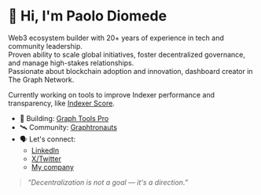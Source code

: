 # 👋 Hi, I'm Paolo Diomede

Web3 ecosystem builder with 20+ years of experience in tech and community leadership.  
Proven ability to scale global initiatives, foster decentralized governance, and manage high-stakes relationships.  
Passionate about blockchain adoption and innovation, dashboard creator in The Graph Network.

Currently working on tools to improve Indexer performance and transparency, like [Indexer Score](https://indexerscore.com).

- 🧠 Building: [Graph Tools Pro](https://graphtools.pro)
- 🛰️ Community: [Graphtronauts](https://x.com/graphtronauts_c)
- 🗣️ Let's connect:
  - [LinkedIn](https://www.linkedin.com/in/pdiomede/)
  - [X/Twitter](https://x.com/pdiomede)
  - [My company](https://nemax.tech)

> *“Decentralization is not a goal — it's a direction.”*

